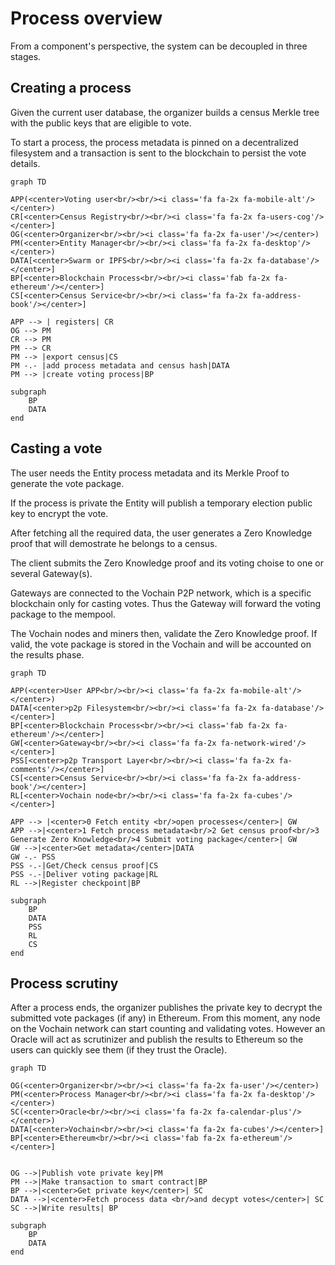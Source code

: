 # Process overview

From a component's perspective, the system can be decoupled in three stages.

## Creating a process

Given the current user database, the organizer builds a census Merkle tree with the public keys that are eligible to vote. 

To start a process, the process metadata is pinned on a decentralized filesystem and a transaction is sent to the blockchain to persist the vote details.

```mermaid
graph TD

APP(<center>Voting user<br/><br/><i class='fa fa-2x fa-mobile-alt'/></center>)
CR[<center>Census Registry<br/><br/><i class='fa fa-2x fa-users-cog'/></center>]
OG(<center>Organizer<br/><br/><i class='fa fa-2x fa-user'/></center>)
PM(<center>Entity Manager<br/><br/><i class='fa fa-2x fa-desktop'/></center>)
DATA[<center>Swarm or IPFS<br/><br/><i class='fa fa-2x fa-database'/></center>]
BP[<center>Blockchain Process<br/><br/><i class='fab fa-2x fa-ethereum'/></center>]
CS[<center>Census Service<br/><br/><i class='fa fa-2x fa-address-book'/></center>]

APP --> | registers| CR
OG --> PM
CR --> PM
PM --> CR
PM --> |export census|CS
PM -.- |add process metadata and census hash|DATA
PM --> |create voting process|BP

subgraph 
	BP
	DATA
end
```

## Casting a vote

The user needs the Entity process metadata and its Merkle Proof to generate the vote package. 

If the process is private the Entity will publish a temporary election public key to encrypt the vote.

After fetching all the required data, the user generates a Zero Knowledge proof that will demostrate he belongs to a census. 

The client submits the Zero Knowledge proof and its voting choise to one or several Gateway(s).

Gateways are connected to the Vochain P2P network, which is a specific blockchain only for casting votes. Thus the Gateway will forward the voting package to the mempool.

The Vochain nodes and miners then, validate the Zero Knowledge proof. If valid, the vote package is stored in the Vochain and will be accounted on the results phase.

```mermaid
graph TD

APP(<center>User APP<br/><br/><i class='fa fa-2x fa-mobile-alt'/></center>)
DATA[<center>p2p Filesystem<br/><br/><i class='fa fa-2x fa-database'/></center>]
BP[<center>Blockchain Process<br/><br/><i class='fab fa-2x fa-ethereum'/></center>]
GW[<center>Gateway<br/><br/><i class='fa fa-2x fa-network-wired'/></center>]
PSS[<center>p2p Transport Layer<br/><br/><i class='fa fa-2x fa-comments'/></center>]
CS[<center>Census Service<br/><br/><i class='fa fa-2x fa-address-book'/></center>]
RL[<center>Vochain node<br/><br/><i class='fa fa-2x fa-cubes'/></center>]

APP --> |<center>0 Fetch entity <br/>open processes</center>| GW
APP -->|<center>1 Fetch process metadata<br/>2 Get census proof<br/>3 Generate Zero Knowledge<br/>4 Submit voting package</center>| GW
GW -->|<center>Get metadata</center>|DATA
GW -.- PSS
PSS -.-|Get/Check census proof|CS
PSS -.-|Deliver voting package|RL
RL -->|Register checkpoint|BP

subgraph 
	BP
	DATA
	PSS
	RL
	CS
end

```

## Process scrutiny

After a process ends, the organizer publishes the private key to decrypt the submitted vote packages (if any) in Ethereum.  From this moment, any node on the Vochain network can start counting and validating votes. However an Oracle will act as scrutinizer and publish the results to Ethereum so the users can quickly see them (if they trust the Oracle).


```mermaid
graph TD

OG(<center>Organizer<br/><br/><i class='fa fa-2x fa-user'/></center>)
PM(<center>Process Manager<br/><br/><i class='fa fa-2x fa-desktop'/></center>)
SC(<center>Oracle<br/><br/><i class='fa fa-2x fa-calendar-plus'/></center>)
DATA[<center>Vochain<br/><br/><i class='fa fa-2x fa-cubes'/></center>]
BP[<center>Ethereum<br/><br/><i class='fab fa-2x fa-ethereum'/></center>]


OG -->|Publish vote private key|PM
PM -->|Make transaction to smart contract|BP
BP -->|<center>Get private key</center>| SC
DATA -->|<center>Fetch process data <br/>and decypt votes</center>| SC
SC -->|Write results| BP

subgraph 
	BP
	DATA
end

```

